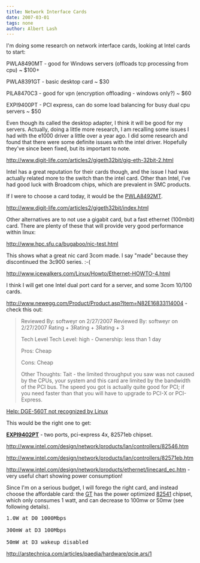 ```yaml
---
title: Network Interface Cards
date: 2007-03-01
tags: none
author: Albert Lash
---
```

I'm doing some research on network interface cards, looking at Intel cards to start:

PWLA8490MT - good for Windows servers (offloads tcp processing from cpu) ~ $100+

PWLA8391GT - basic desktop card ~ $30

PILA8470C3 - good for vpn (encryption offloading - windows only?) ~ $60

EXPI9400PT - PCI express, can do some load balancing for busy dual cpu servers ~ $50

Even though its called the desktop adapter, I think it will be good for my servers. Actually, doing a little more research, I am recalling some issues I had with the e1000 driver a little over a year ago. I did some research and found that there were some definite issues with the intel driver. Hopefully they've since been fixed, but its important to note.

http://www.digit-life.com/articles2/gigeth32bit/gig-eth-32bit-2.html

Intel has a great reputation for their cards though, and the issue I had was actually related more to the switch than the intel card. Other than Intel, I've had good luck with Broadcom chips, which are prevalent in SMC products.

If I were to choose a card today, it would be the <a href="http://www.intel.com/network/connectivity/products/pro1000mt_dual_server_adapter.htm">PWLA8492MT</a>.

http://www.digit-life.com/articles2/gigeth32bit/index.html

Other alternatives are to not use a gigabit card, but a fast ethernet (100mbit) card. There are plenty of these that will provide very good performance within linux:

http://www.hpc.sfu.ca/bugaboo/nic-test.html

This shows what a great nic card 3com made. I say "made" because they discontinued the 3c900 series. :-(

http://www.icewalkers.com/Linux/Howto/Ethernet-HOWTO-4.html

I think I will get one Intel dual port card for a server, and some 3com 10/100 cards.

http://www.newegg.com/Product/Product.asp?Item=N82E16833114004 - check this out:

<blockquote>

Reviewed By: softweyr on 2/27/2007 Reviewed By: softweyr on 2/27/2007 Rating + 3Rating + 3Rating + 3

Tech Level Tech Level: high - Ownership: less than 1 day

Pros: Cheap

Cons: Cheap

Other Thoughts: Tait - the limited throughput you saw was not caused by the CPUs, your system and this card are limited by the bandwidth of the PCI bus. The speed you got is actually quite good for PCI; if you need faster than that you will have to upgrade to PCI-X or PCI-Express.</blockquote>

<a href="http://www-gatago.com/linux/kernel/6120374.html">Help: DGE-560T not recognized by Linux</a>

This would be the right one to get:

<strong><a href="http://www.intel.com/network/connectivity/products/pro1000pt_dualport_server_adapter.htm">EXPI9402PT</a></strong> - two ports, pci-express 4x, 82571eb chipset.

http://www.intel.com/design/network/products/lan/controllers/82546.htm

http://www.intel.com/design/network/products/lan/controllers/82571eb.htm

http://www.intel.com/design/network/products/ethernet/linecard_ec.htm - very useful chart showing power consumption!

Since I'm on a serious budget, I will forego the right card, and instead choose the affordable card: the <a href="http://www.intel.com/network/connectivity/products/pro1000gt_desktop_adapter.htm">GT</a> has the power optimized <a href="http://www.intel.com/design/network/products/lan/controllers/82541pi.htm">82541</a> chipset, which only consumes 1 watt, and can decrease to 100mw or 50mw (see following details).

<pre>1.0W at D0 1000Mbps

300mW at D3 100Mbps

50mW at D3 wakeup disabled</pre>

<a href="http://arstechnica.com/articles/paedia/hardware/pcie.ars/1">http://arstechnica.com/articles/paedia/hardware/pcie.ars/1</a>

